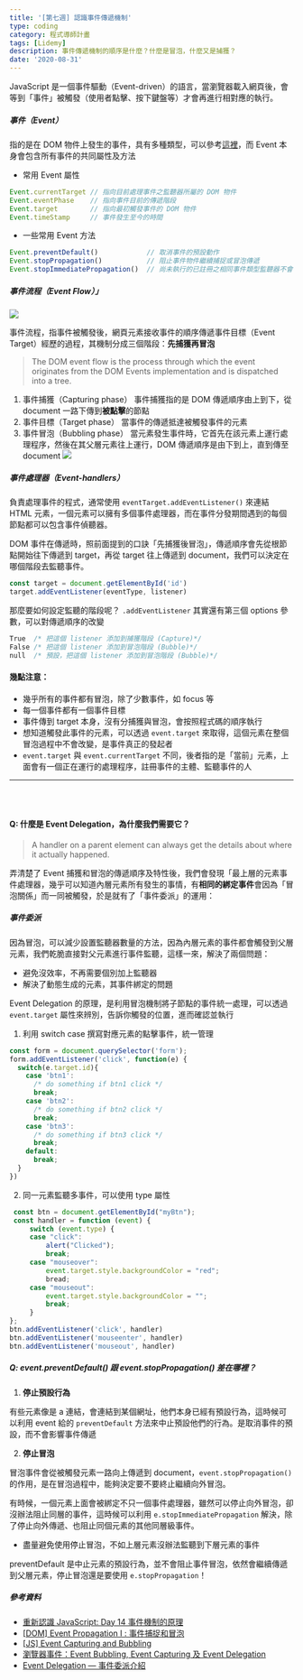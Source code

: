 ```yaml
---
title: '[第七週] 認識事件傳遞機制'
type: coding
category: 程式導師計畫
tags: [Lidemy]
description: 事件傳遞機制的順序是什麼？什麼是冒泡，什麼又是捕獲？
date: '2020-08-31'
---
```


JavaScript 是一個事件驅動（Event-driven）的語言，當瀏覽器載入網頁後，會等到「事件」被觸發（使用者點擊、按下鍵盤等）才會再進行相對應的執行。

##### 事件（Event）
指的是在 DOM 物件上發生的事件，具有多種類型，可以參考[這裡](https://developer.mozilla.org/zh-TW/docs/Web/API/Event)，而 Event 本身會包含所有事件的共同屬性及方法
* 常用 Event 屬性
```js
Event.currentTarget // 指向目前處理事件之監聽器所屬的 DOM 物件
Event.eventPhase    // 指向事件目前的傳遞階段
Event.target        // 指向最初觸發事件的 DOM 物件
Event.timeStamp     // 事件發生至今的時間
```
* 一些常用 Event 方法
```js
Event.preventDefault()            // 取消事件的預設動作
Event.stopPropagation()           // 阻止事件物件繼續捕捉或冒泡傳遞
Event.stopImmediatePropagation()  // 尚未執行的已註冊之相同事件類型監聽器不會被呼叫
```

##### 事件流程（Event Flow）」
![](https://miro.medium.com/max/945/1*Lpyc9tn3g5p5qPFAgNa1ZA.png)

事件流程，指事件被觸發後，網頁元素接收事件的順序傳遞事件目標（Event Target）經歷的過程，其機制分成三個階段：**先捕獲再冒泡**

> The DOM event flow is the process through which the event originates from the DOM Events implementation and is dispatched into a tree.

1. 事件捕獲（Capturing phase）
事件捕獲指的是 DOM 傳遞順序由上到下，從 document 一路下傳到**被點擊**的節點
2. 事件目標（Target phase）
當事件的傳遞抵達被觸發事件的元素
3. 事件冒泡（Bubbling phase）
當元素發生事件時，它首先在該元素上運行處理程序，然後在其父層元素往上運行，DOM 傳遞順序是由下到上，直到傳至 document
![](https://i.imgur.com/LCmCZtL.png)


##### 事件處理器（Event-handlers）

負責處理事件的程式，通常使用 `eventTarget.addEventListener()` 來連結 HTML 元素，一個元素可以擁有多個事件處理器，而在事件分發期間遇到的每個節點都可以包含事件偵聽器。

DOM 事件在傳遞時，照前面提到的口訣「先捕獲後冒泡」，傳遞順序會先從根節點開始往下傳遞到 target，再從 target 往上傳遞到 document，我們可以決定在哪個階段去監聽事件。

```js
const target = document.getElementById('id')
target.addEventListener(eventType, listener)
```

那麼要如何設定監聽的階段呢？
`.addEventListener` 其實還有第三個 options 參數，可以對傳遞順序的改變

```css
True  /* 把這個 listener 添加到捕獲階段 (Capture)*/
False /* 把這個 listener 添加到冒泡階段 (Bubble)*/
null  /* 預設，把這個 listener 添加到冒泡階段 (Bubble)*/
```

#### 幾點注意：
* 幾乎所有的事件都有冒泡，除了少數事件，如 focus 等
* 每一個事件都有一個事件目標
* 事件傳到 target 本身，沒有分捕獲與冒泡，會按照程式碼的順序執行
* 想知道觸發此事件的元素，可以透過 `event.target` 來取得，這個元素在整個冒泡過程中不會改變，是事件真正的發起者
* `event.target` 與 `event.currentTarget` 不同，後者指的是「當前」元素，上面會有一個正在運行的處理程序，註冊事件的主體、監聽事件的人

---

</br>
</br>

#### Q: 什麼是 Event Delegation，為什麼我們需要它？
> A handler on a parent element can always get the details about where it actually happened.


弄清楚了 Event 捕獲和冒泡的傳遞順序及特性後，我們會發現「最上層的元素事件處理器，幾乎可以知道內層元素所有發生的事情，有**相同的綁定事件**會因為「冒泡關係」而一同被觸發，於是就有了「事件委派」的運用：

##### 事件委派
因為冒泡，可以減少設置監聽器數量的方法，因為內層元素的事件都會觸發到父層元素，我們乾脆直接對父元素進行事件監聽，這樣一來，解決了兩個問題：
* 避免沒效率，不再需要個別加上監聽器
* 解決了動態生成的元素，其事件綁定的問題

Event Delegation 的原理，是利用冒泡機制將子節點的事件統一處理，可以透過 `event.target` 屬性來辨別，告訴你觸發的位置，進而確認並執行


1. 利用 switch case 撰寫對應元素的點擊事件，統一管理
```js
const form = document.querySelector('form');
form.addEventListener('click', function(e) {
  switch(e.target.id){
    case 'btn1':
      /* do something if btn1 click */
      break;
    case 'btn2':
      /* do something if btn2 click */
      break;
    case 'btn3':
      /* do something if btn3 click */
      break;
    default:
      break;
  }
})
```
2. 同一元素監聽多事件，可以使用 type 屬性
```js
 const btn = document.getElementById("myBtn");
 const handler = function (event) {
     switch (event.type) {
     case "click":
         alert("Clicked");
         break;
     case "mouseover":
         event.target.style.backgroundColor = "red";
         bread;
     case "mouseout":
         event.target.style.backgroundColor = "";
         break;
     }
};
btn.addEventListener('click', handler)
btn.addEventListener('mouseenter', handler)
btn.addEventListener('mouseout', handler)
```

##### Q: event.preventDefault() 跟 event.stopPropagation() 差在哪裡？
1. **停止預設行為**

有些元素像是 a 連結，會連結到某個網址，他們本身已經有預設行為，這時候可以利用 event 給的 `preventDefault` 方法來中止預設他們的行為。是取消事件的預設，而不會影響事件傳遞

2. **停止冒泡**

冒泡事件會從被觸發元素一路向上傳遞到 document，`event.stopPropagation()` 的作用，是在冒泡過程中，能夠決定要不要終止繼續向外冒泡。

有時候，一個元素上面會被綁定不只一個事件處理器，雖然可以停止向外冒泡，卻沒辦法阻止同層的事件，這時候可以利用 `e.stopImmediatePropagation` 解決，除了停止向外傳遞、也阻止同個元素的其他同層級事件。

* 盡量避免使用停止冒泡，不如上層元素沒辦法監聽到下層元素的事件

preventDefault 是中止元素的預設行為，並不會阻止事件冒泡，依然會繼續傳遞到父層元素，停止冒泡還是要使用 `e.stopPropagation`！


##### 參考資料
* [重新認識 JavaScript: Day 14 事件機制的原理](https://ithelp.ithome.com.tw/articles/10191970)
* [[DOM] Event Propagation I : 事件捕捉和冒泡](https://medium.com/@hsien.w.wei/dom-event-propagation-i-%E4%BA%8B%E4%BB%B6%E6%8D%95%E6%8D%89%E5%92%8C%E5%86%92%E6%B3%A1-event-capture-bubble-8214bf146b35)
* [[JS] Event Capturing and Bubbling](https://pjchender.github.io/2017/10/03/js-event-capturing-and-bubbling/)
* [瀏覽器事件：Event Bubbling, Event Capturing 及 Event Delegation](https://shubo.io/event-bubbling-event-capturing-event-delegation/)
* [Event Delegation — 事件委派介紹](https://medium.com/@realdennis/event-delegation-%E4%BA%8B%E4%BB%B6%E5%A7%94%E6%B4%BE%E4%BB%8B%E7%B4%B9-%E8%88%87-%E8%A7%B8%E7%99%BC%E5%A7%94%E6%B4%BE%E7%9A%84%E5%9B%9E%E5%91%BC%E5%87%BD%E6%95%B8-2990921a5ba2)